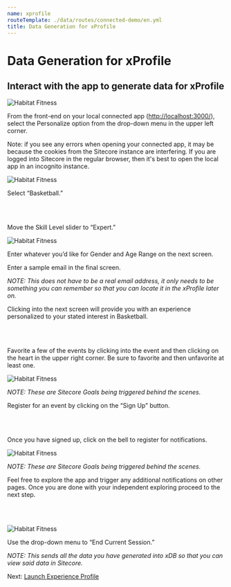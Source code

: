```yaml
---
name: xprofile
routeTemplate: ./data/routes/connected-demo/en.yml
title: Data Generation for xProfile
---
```

# Data Generation for xProfile

## Interact with the app to generate data for xProfile

<p>
  <div class="row">
    <div class="col-md-6"> 
      <p><img src="/assets/img/connected-demo/DataGen1.jpg" alt="Habitat Fitness"></p>
    </div>
    <div class="col-md-6"> 
      <p>From the front-end on your local connected app (<a href="http://localhost:3000/" target="_blank">http://localhost:3000/</a>), select the Personalize option from the drop-down menu in the upper left corner.</p>
    </div>
  </div>
<p>

Note: if you see any errors when opening your connected app, it may be because the cookies from the Sitecore instance are interfering. If you are logged into Sitecore in the regular browser, then it's best to open the local app in an incognito instance.

<p>
  <div class="row">
    <div class="col-md-6"> 
      <p><img src="/assets/img/connected-demo/DataGen2.jpg" alt="Habitat Fitness"></p>
    </div>
    <div class="col-md-6"> 
      <p>Select “Basketball.”</p>
    </div>
  </div>
<p>

<br/><br/>

Move the Skill Level slider to “Expert.”

![Habitat Fitness](/assets/img/connected-demo/DataGen3.jpg)

Enter whatever you’d like for Gender and Age Range on the next screen.

Enter a sample email in the final screen.

_NOTE: This does not have to be a real email address, it only needs to be something you can remember so that you can locate it in the xProfile later on._

Clicking into the next screen will provide you with an experience personalized to your stated interest in Basketball.

<br/><br/>

Favorite a few of the events by clicking into the event and then clicking on the heart in the upper right corner. Be sure to favorite and then unfavorite at least one.

![Habitat Fitness](/assets/img/connected-demo/DataGen4.jpg)

_NOTE: These are Sitecore Goals being triggered behind the scenes._

Register for an event by clicking on the “Sign Up” button.

<br/><br/>

Once you have signed up, click on the bell to register for notifications.

![Habitat Fitness](/assets/img/connected-demo/DataGen5.jpg)

_NOTE: These are Sitecore Goals being triggered behind the scenes._

Feel free to explore the app and trigger any additional notifications on other pages. Once you are done with your independent exploring proceed to the next step.

<br/><br/>

<p>
  <div class="row">
    <div class="col-md-6"> 
      <p><img src="/assets/img/connected-demo/DataGen6.jpg" alt="Habitat Fitness"></p>    
    </div>
    <div class="col-md-6"> 
      <p>Use the drop-down menu to “End Current Session.”</p>      
      <p><em>NOTE: This sends all the data you have generated into xDB so that you can view said data in Sitecore. </em></p>      
    </div>
  </div>
<p>

Next: [Launch Experience Profile](/connected-demo/explore-sitecore/launch-xprofile)
